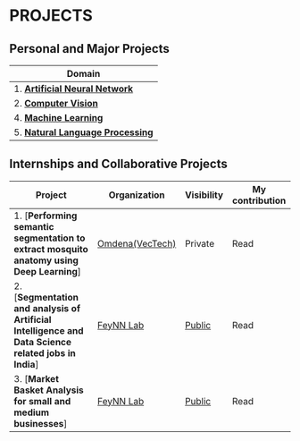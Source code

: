 # PROJECTS

## Personal and Major Projects
| Domain | 
| ----- |
| 1. [**Artificial Neural Network**](https://github.com/vaasu2002/PROJECTS/tree/main/Artificial%20Neural%20Network) |
| 2. [**Computer Vision**](https://github.com/vaasu2002/PROJECTS/tree/main/Computer%20Vision) |
| 4. [**Machine Learning**](https://github.com/vaasu2002/PROJECTS/tree/main/Machine%20Learning) |
| 5. [**Natural Language Processing**](https://github.com/vaasu2002/PROJECTS/tree/main/Natural%20Language%20Processing) |





## Internships and Collaborative Projects
| Project | Organization | Visibility | My contribution |
| ----- | -----| ----- | -----|
| 1. [**Performing semantic segmentation to extract mosquito anatomy using Deep Learning**] | [Omdena(VecTech)](https://www.vectech.io/) | Private | Read |
| 2. [**Segmentation and analysis of Artificial Intelligence and Data Science related jobs in India**] | [FeyNN Lab](https://feynnlabs.com/) | [Public](https://github.com/vaasu2002/Feynn-Labs/blob/main/Job%20Segmentation/SEGMENTATION%20AND%20ANALYSIS%20OF%20ARTIFICIAL%20INTELLIGENCE%20JOB%20MARKET%20IN%20INDIA.pdf) | Read |
| 3. [**Market Basket Analysis for small and medium businesses**] | [FeyNN Lab](https://feynnlabs.com/) | [Public](https://github.com/vaasu2002/Market-Basket-Analysis) | Read |



